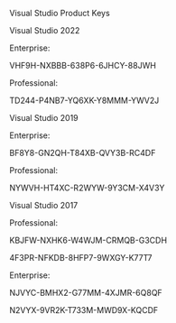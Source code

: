 Visual Studio Product Keys

Visual Studio 2022

Enterprise:

VHF9H-NXBBB-638P6-6JHCY-88JWH

Professional:

TD244-P4NB7-YQ6XK-Y8MMM-YWV2J

Visual Studio 2019

Enterprise:

BF8Y8-GN2QH-T84XB-QVY3B-RC4DF

Professional:

NYWVH-HT4XC-R2WYW-9Y3CM-X4V3Y

Visual Studio 2017

Professional:

KBJFW-NXHK6-W4WJM-CRMQB-G3CDH

4F3PR-NFKDB-8HFP7-9WXGY-K77T7

Enterprise:

NJVYC-BMHX2-G77MM-4XJMR-6Q8QF

N2VYX-9VR2K-T733M-MWD9X-KQCDF
